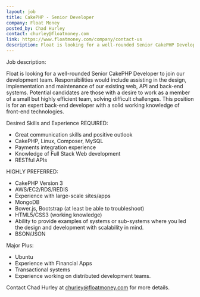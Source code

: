 ```yaml
---
layout: job
title: CakePHP - Senior Developer
company: Float Money
posted_by: Chad Hurley
contact: churley@floatmoney.com
link: https://www.floatmoney.com/company/contact-us
description: Float is looking for a well-rounded Senior CakePHP Developer to join our development team.
---
```

Job description:

Float is looking for a well-rounded Senior CakePHP Developer to join our development team. Responsibilities would include assisting in the design, implementation and maintenance of our existing web, API and back-end systems. Potential candidates are those with a desire to work as a member of a small but highly efficient team, solving difficult challenges. This position is for an expert back-end developer with a solid working knowledge of front-end technologies.


Desired Skills and Experience
REQUIRED:

*	Great communication skills and positive outlook
*	CakePHP, Linux, Composer, MySQL
*	Payments integration experience
*	Knowledge of Full Stack Web development
*	RESTful APIs

HIGHLY PREFERRED:

*	CakePHP Version 3
*	AWS/EC2/RDS/REDIS
*	Experience with large-scale sites/apps
*	MongoDB 
*	Bower.js, Bootstrap (at least be able to troubleshoot)
*	HTML5/CSS3 (working knowledge)
*	Ability to provide examples of systems or sub-systems where you led the design and development with scalability in mind.
*	BSON/JSON

Major Plus:

*	Ubuntu
*	Experience with Financial Apps
*	Transactional systems
*	Experience working on distributed development teams.

Contact Chad Hurley at churley@floatmoney.com for more details.

